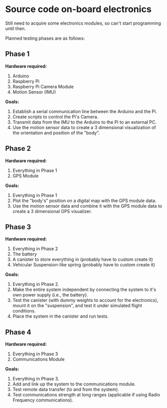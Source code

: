 # Source code on-board electronics

Still need to acquire some electronics modules, so can't start programming until then.

Planned testing phases are as follows:

## Phase 1

**Hardware required:**
1. Arduino
2. Raspberry Pi
3. Raspberry Pi Camera Module
4. Motion Sensor (IMU)

**Goals:**
1. Establish a serial communication line between the Arduino and the Pi.
2. Create scripts to control the Pi's Camera.
3. Transmit data from the IMU to the Arduino to the Pi to an external PC.
4. Use the motion sensor data to create a 3 dimensional visualization of the orientation and position of the "body".

## Phase 2

**Hardware required:**
1. Everything in Phase 1
2. GPS Module

**Goals:**
1. Everything in Phase 1
2. Plot the "body's" position on a digital map with the GPS module data.
3. Use the motion sensor data and combine it with the GPS module data to create a 3 dimensional GPS visualizer.

## Phase 3

**Hardware required:**
1. Everything in Phase 2
2. The battery
3. A canister to store everything in (probably have to custom create it)
4. Vehicular Suspension-like spring (probably have to custom create it)

**Goals:**
1. Everything in Phase 2.
2. Make the entire system independent by connecting the system to it's own power supply (i.e., the battery).
3. Test the canister (with dummy weights to account for the electronics), mount it on the "suspension", and test it under simulated flight conditions.
3. Place the system in the canister and run tests.

## Phase 4

**Hardware required:**
1. Everything in Phase 3
2. Communications Module

**Goals:**
1. Everything in Phase 3.
2. Add and link up the system to the communications module.
3. Test remote data transfer (to and from the system).
4. Test communications strength at long ranges (applicable if using Radio Frequency communications).
